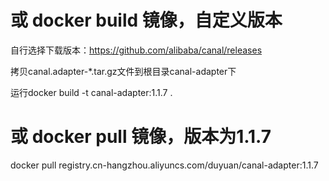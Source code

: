 # 或 docker build 镜像，自定义版本

自行选择下载版本：https://github.com/alibaba/canal/releases

拷贝canal.adapter-*.tar.gz文件到根目录canal-adapter下

运行docker build -t canal-adapter:1.1.7 .

# 或 docker pull 镜像，版本为1.1.7
docker pull registry.cn-hangzhou.aliyuncs.com/duyuan/canal-adapter:1.1.7